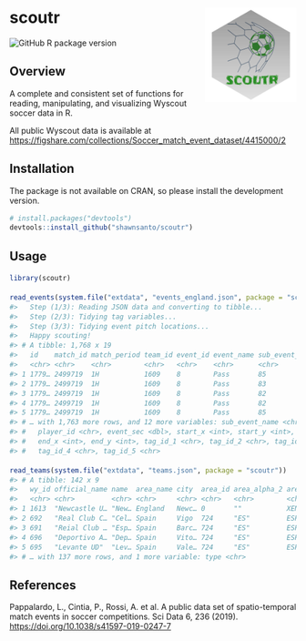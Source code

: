 
<!-- README.md is generated from README.Rmd. Please edit that file -->

# scoutr <a href=''><img src='man/figures/logo.png' align="right" height="165" /></a>

<!-- badges: start -->

![GitHub R package
version](https://img.shields.io/github/r-package/v/shawnsanto/scoutr)
<!-- badges: end -->

## Overview

A complete and consistent set of functions for reading, manipulating,
and visualizing Wyscout soccer data in R.

All public Wyscout data is available at
<https://figshare.com/collections/Soccer_match_event_dataset/4415000/2>

## Installation

The package is not available on CRAN, so please install the development
version.

``` r
# install.packages("devtools")
devtools::install_github("shawnsanto/scoutr")
```

## Usage

``` r
library(scoutr)

read_events(system.file("extdata", "events_england.json", package = "scoutr"))
#>   Step (1/3): Reading JSON data and converting to tibble...
#>   Step (2/3): Tidying tag variables...
#>   Step (3/3): Tidying event pitch locations...
#>   Happy scouting!
#> # A tibble: 1,768 x 19
#>   id    match_id match_period team_id event_id event_name sub_event_id
#>   <chr> <chr>    <chr>        <chr>   <chr>    <chr>      <chr>       
#> 1 1779… 2499719  1H           1609    8        Pass       85          
#> 2 1779… 2499719  1H           1609    8        Pass       83          
#> 3 1779… 2499719  1H           1609    8        Pass       82          
#> 4 1779… 2499719  1H           1609    8        Pass       82          
#> 5 1779… 2499719  1H           1609    8        Pass       85          
#> # … with 1,763 more rows, and 12 more variables: sub_event_name <chr>,
#> #   player_id <chr>, event_sec <dbl>, start_x <int>, start_y <int>,
#> #   end_x <int>, end_y <int>, tag_id_1 <chr>, tag_id_2 <chr>, tag_id_3 <chr>,
#> #   tag_id_4 <chr>, tag_id_5 <chr>

read_teams(system.file("extdata", "teams.json", package = "scoutr"))
#> # A tibble: 142 x 9
#>   wy_id official_name name  area_name city  area_id area_alpha_2 area_alpha_3
#>   <chr> <chr>         <chr> <chr>     <chr> <chr>   <chr>        <chr>       
#> 1 1613  "Newcastle U… "New… England   Newc… 0       ""           XEN         
#> 2 692   "Real Club C… "Cel… Spain     Vigo  724     "ES"         ESP         
#> 3 691   "Reial Club … "Esp… Spain     Barc… 724     "ES"         ESP         
#> 4 696   "Deportivo A… "Dep… Spain     Vito… 724     "ES"         ESP         
#> 5 695   "Levante UD"  "Lev… Spain     Vale… 724     "ES"         ESP         
#> # … with 137 more rows, and 1 more variable: type <chr>
```

## References

Pappalardo, L., Cintia, P., Rossi, A. et al. A public data set of
spatio-temporal match events in soccer competitions. Sci Data 6, 236
(2019). <https://doi.org/10.1038/s41597-019-0247-7>
